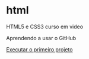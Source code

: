 # html
HTML5 e CSS3 curso em video

Aprendendo a usar o GitHub

<a href="https://kaiocesar0.github.io/html/desafios/fn-desafio-10/android.html"> Executar o primeiro projeto